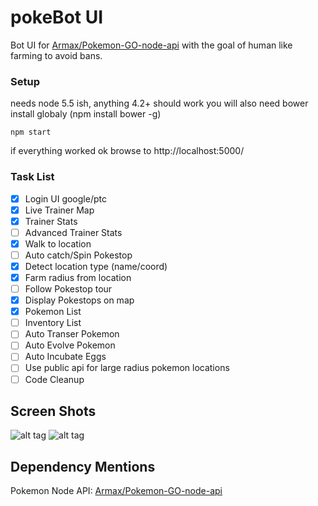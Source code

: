 # pokeBot UI
Bot UI for [Armax/Pokemon-GO-node-api](git@github.com:Armax/Pokemon-GO-node-api.git) with the goal of human like farming to avoid bans.

### Setup
needs node 5.5 ish, anything 4.2+ should work
you will also need bower install globaly (npm install bower -g)

```npm start```

if everything worked ok browse to http://localhost:5000/

### Task List

- [X] Login UI google/ptc
- [X] Live Trainer Map
- [X] Trainer Stats
- [ ] Advanced Trainer Stats
- [X] Walk to location
- [ ] Auto catch/Spin Pokestop
- [X] Detect location type (name/coord)
- [X] Farm radius from location
- [ ] Follow Pokestop tour
- [X] Display Pokestops on map
- [X] Pokemon List
- [ ] Inventory List
- [ ] Auto Transer Pokemon
- [ ] Auto Evolve Pokemon
- [ ] Auto Incubate Eggs
- [ ] Use public api for large radius pokemon locations
- [ ] Code Cleanup

## Screen Shots
![alt tag](https://github.com/cokeeffekt/pokebot-ui/blob/master/screens/main.jpg?raw=true)
![alt tag](https://github.com/cokeeffekt/pokebot-ui/blob/master/screens/farm.jpg?raw=true)

## Dependency Mentions
Pokemon Node API: [Armax/Pokemon-GO-node-api](git@github.com:Armax/Pokemon-GO-node-api.git)
